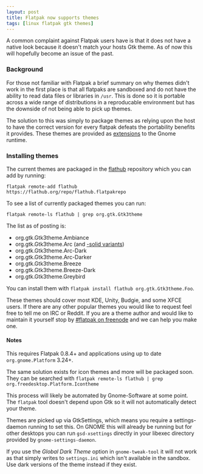 ```yaml
---
layout: post
title: Flatpak now supports themes
tags: [linux flatpak gtk themes]
---
```


A common complaint against Flatpak users have is that it does not have a native
look because it doesn't match your hosts Gtk theme. As of now this will hopefully
become an issue of the past.

<!--more-->

### Background

For those not familiar with Flatpak a brief summary on why themes didn't work
in the first place is that all flatpaks are sandboxed and do not have the ability
to read data files or libraries in `/usr`. This is done so it is portable across
a wide range of distributions in a reproducable environment but has the downside
of not being able to pick up themes.

The solution to this was simply to package themes as relying upon the
host to have the correct version for every flatpak defeats the portability
benefits it provides. These themes are provided as [extensions](https://github.com/flatpak/flatpak/wiki/Extensions)
to the Gnome runtime.

### Installing themes

The current themes are packaged in the [flathub](https://flathub.org) repository which you can add by running:
```
flatpak remote-add flathub https://flathub.org/repo/flathub.flatpakrepo
```

To see a list of currently packaged themes you can run:
```
flatpak remote-ls flathub | grep org.gtk.Gtk3theme
```

The list as of posting is:

- org.gtk.Gtk3theme.Ambiance
- org.gtk.Gtk3theme.Arc (and [-solid variants](https://github.com/horst3180/arc-theme/pull/779))
- org.gtk.Gtk3theme.Arc-Dark
- org.gtk.Gtk3theme.Arc-Darker
- org.gtk.Gtk3theme.Breeze
- org.gtk.Gtk3theme.Breeze-Dark
- org.gtk.Gtk3theme.Greybird

You can install them with `flatpak install flathub org.gtk.Gtk3theme.Foo`.

These themes should cover most KDE, Unity, Budgie, and some XFCE users. If there are any
other popular themes you would like to request feel free to tell me on IRC or Reddit. If
you are a theme author and would like to maintain it yourself stop by [#flatpak on freenode](ircs://chat.freenode.net/flatpak)
and we can help you make one.

#### Notes

This requires Flatpak 0.8.4+ and applications using up to date `org.gnome.Platform` 3.24+.

The same solution exists for icon themes and more will be packaged soon.
They can be searched with `flatpak remote-ls flathub | grep org.freedesktop.Platform.Icontheme`

This process will likely be automated by Gnome-Software at some point. The `flatpak` tool
doesn't depend upon Gtk so it will not automatically detect your theme.

Themes are picked up via GtkSettings, which means you require a settings-daemon running to
set this. On GNOME this will already be running but for other desktops you can run
`gsd-xsettings` directly in your libexec directory provided by `gnome-settings-daemon`.

If you use the *Global Dark Theme* option in `gnome-tweak-tool` it will not work as that
simply writes to `settings.ini` which isn't available in the sandbox. Use dark versions
of the theme instead if they exist.
